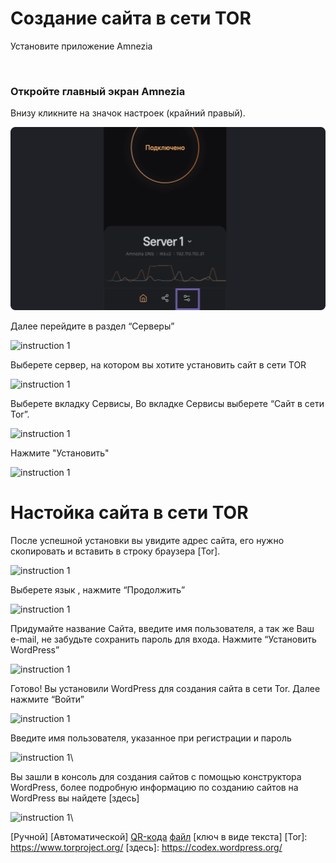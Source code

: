 # Создание сайта в сети TOR

Установите приложение Amnezia

&nbsp;

### Откройте главный экран Amnezia

 Внизу  кликните на значок настроек (крайний правый).

![instruction 1](https://raw.githubusercontent.com/Aftershock669/amnezia-open-docs/master/docs/ru/instructions/23_create_site_tor/img/cst_ru_1.png)

Далее перейдите в раздел “Серверы”


![instruction 1](https://raw.githubusercontent.com/Aftershock669/amnezia-open-docs/master/docs/ru/instructions/23_split_tuneling/img/st_ru_2.png)

Выберете сервер, на котором вы хотите установить сайт в сети TOR 

![instruction 1](https://raw.githubusercontent.com/Aftershock669/amnezia-open-docs/master/docs/ru/instructions/23_split_tuneling/img/st_ru_3.png)

Выберете вкладку Сервисы, 
Во вкладке Сервисы выберете  “Сайт в сети Tor”. 

![instruction 1](https://raw.githubusercontent.com/Aftershock669/amnezia-open-docs/master/docs/ru/instructions/23_split_tuneling/img/st_ru_4.png)

Нажмите "Установить" 

![instruction 1](https://raw.githubusercontent.com/Aftershock669/amnezia-open-docs/master/docs/ru/instructions/23_split_tuneling/img/st_ru_5.png)

# Настойка сайта в сети TOR

После успешной установки вы увидите адрес сайта, его нужно скопировать и вставить в строку браузера [Tor].

![instruction 1](https://raw.githubusercontent.com/Aftershock669/amnezia-open-docs/master/docs/ru/instructions/23_split_tuneling/img/st_ru_6.png)

Выберете язык , нажмите “Продолжить”
  
![instruction 1](https://raw.githubusercontent.com/Aftershock669/amnezia-open-docs/master/docs/ru/instructions/23_split_tuneling/img/st_ru_7.png)

Придумайте название Сайта, введите имя пользователя, а так же Ваш e-mail, не забудьте сохранить пароль для входа.
Нажмите “Установить WordPress”

![instruction 1](https://raw.githubusercontent.com/Aftershock669/amnezia-open-docs/master/docs/ru/instructions/23_split_tuneling/img/st_ru_8.png)

Готово! Вы установили WordPress для создания сайта в сети Tor. Далее нажмите “Войти”

![instruction 1](https://raw.githubusercontent.com/Aftershock669/amnezia-open-docs/master/docs/ru/instructions/23_split_tuneling/img/st_ru_9.png)

Введите имя пользователя, указанное при регистрации и пароль 

![instruction 1](https://raw.githubusercontent.com/Aftershock669/amnezia-open-docs/master/docs/ru/instructions/23_split_tuneling/img/st_ru_10.png)\

Вы зашли в консоль для создания сайтов с помощью конструктора  WordPress, более подробную информацию по созданию сайтов на WordPress вы найдете [здесь] 

![instruction 1](https://raw.githubusercontent.com/Aftershock669/amnezia-open-docs/master/docs/ru/instructions/23_split_tuneling/img/st_ru_11.png)\

[amnezia-site-ext-link]: https://amnezia-web-nx1r.vercel.app
[about-int-link]: /about
[Как запустить свой VPN c помощью Amnezia]: https://amnezia-web-nx1r.vercel.app
[файл]: /about
[QR-кода]: /about
[ключа в виде текста]: /about
[инструкции]: /about  
[FAQ]: /about 
[телеграм чат]: /about 
[другим разделам инструкции]: /about
[Ручной]
[Автоматической]
[QR-кода]
[файл]
[ключ в виде текста]
[Tor]: https://www.torproject.org/
[здесь]: https://codex.wordpress.org/ 









